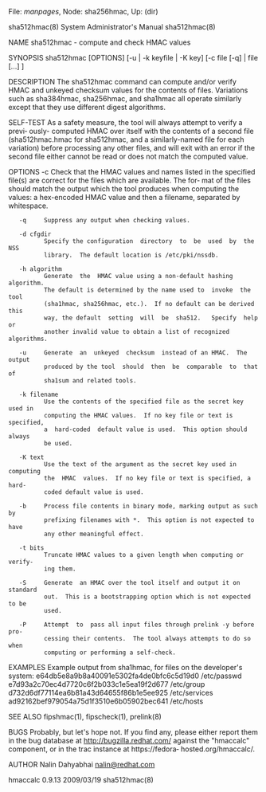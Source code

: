 File: *manpages*,  Node: sha256hmac,  Up: (dir)

sha512hmac(8)            System Administrator's Manual           sha512hmac(8)



NAME
       sha512hmac - compute and check HMAC values


SYNOPSIS
       sha512hmac  [OPTIONS]  [-u  | -k keyfile | -K key] [-c file [-q] | file
       [...] ]


DESCRIPTION
       The sha512hmac command can  compute  and/or  verify  HMAC  and  unkeyed
       checksum  values  for  the  contents  of  files.   Variations  such  as
       sha384hmac, sha256hmac, and sha1hmac all operate similarly except  that
       they use different digest algorithms.


SELF-TEST
       As  a  safety  measure, the tool will always attempt to verify a previ‐
       ously- computed HMAC over itself with the contents  of  a  second  file
       (sha512hmac.hmac  for  sha512hmac,  and a similarly-named file for each
       variation) before processing any other files, and  will  exit  with  an
       error  if  the  second file either cannot be read or does not match the
       computed value.


OPTIONS
       -c     Check that the HMAC values and names  listed  in  the  specified
              file(s) are correct for the files which are available.  The for‐
              mat of the files should match the output which the tool produces
              when  computing  the values: a hex-encoded HMAC value and then a
              filename, separated by whitespace.

       -q     Suppress any output when checking values.

       -d cfgdir
              Specify the configuration  directory  to  be  used  by  the  NSS
              library.  The default location is /etc/pki/nssdb.

       -h algorithm
              Generate  the  HMAC value using a non-default hashing algorithm.
              The default is determined by the name used to  invoke  the  tool
              (sha1hmac, sha256hmac, etc.).  If no default can be derived this
              way, the default  setting  will  be  sha512.   Specify  help  or
              another invalid value to obtain a list of recognized algorithms.

       -u     Generate  an  unkeyed  checksum  instead of an HMAC.  The output
              produced by the tool  should  then  be  comparable  to  that  of
              sha1sum and related tools.

       -k filename
              Use the contents of the specified file as the secret key used in
              computing the HMAC values.  If no key file or text is specified,
              a  hard-coded  default value is used.  This option should always
              be used.

       -K text
              Use the text of the argument as the secret key used in computing
              the  HMAC  values.  If no key file or text is specified, a hard-
              coded default value is used.

       -b     Process file contents in binary mode, marking output as such  by
              prefixing filenames with *.  This option is not expected to have
              any other meaningful effect.

       -t bits
              Truncate HMAC values to a given length when computing or verify‐
              ing them.

       -S     Generate  an HMAC over the tool itself and output it on standard
              out.  This is a bootstrapping option which is not expected to be
              used.

       -P     Attempt  to  pass all input files through prelink -y before pro‐
              cessing their contents.  The tool always attempts to do so  when
              computing or performing a self-check.



EXAMPLES
       Example output from sha1hmac, for files on the developer's system:
         e64db5e8a9b8a40091e5302fa4de0bfc6c5d19d0  /etc/passwd
         e7d93a2c70ec4d7720c6f2b033c1e5ea19f2d677  /etc/group
         d732d6df77114ea6b81a43d64655f86b1e5ee925  /etc/services
         ad92162bef979054a75d1f3510e6b05902bec641  /etc/hosts


SEE ALSO
       fipshmac(1), fipscheck(1), prelink(8)


BUGS
       Probably,  but  let's  hope not.  If you find any, please either report
       them in the bug database  at  http://bugzilla.redhat.com/  against  the
       "hmaccalc"  component,  or  in  the  trac  instance  at https://fedora‐
       hosted.org/hmaccalc/.


AUTHOR
       Nalin Dahyabhai <nalin@redhat.com>



hmaccalc 0.9.13                   2009/03/19                     sha512hmac(8)
